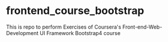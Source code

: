 # frontend_course_bootstrap
This is repo to perform Exercises of Coursera's Front-end-Web-Development UI Framework Bootstrap4 course 
